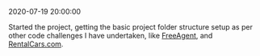 2020-07-19 20:00:00

Started the project, getting the basic project folder structure setup as per other code challenges I have undertaken, like [FreeAgent](https://github.com/kylewelsby/FreeAgent.co.uk-code-challenge), and [RentalCars.com](https://github.com/kylewelsby/rentalcars.com-code-challenge).
